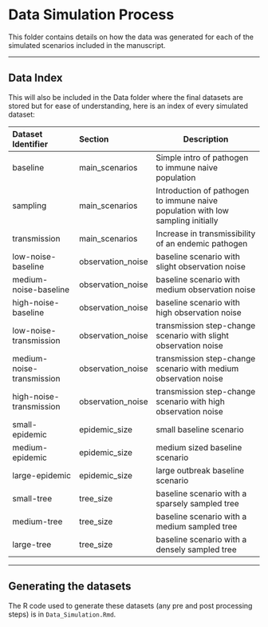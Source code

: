 # Data Simulation Process
This folder contains details on how the data was generated for each of the simulated scenarios included in the manuscript.

---

## Data Index
This will also be included in the Data folder where the final datasets are stored but for ease of understanding, here is an index of every simulated dataset:

| Dataset Identifier | Section | Description |
| :--- | :--- | ----------- |
| baseline | main_scenarios | Simple intro of pathogen to immune naive population |
| sampling | main_scenarios | Introduction of pathogen to immune naive population with low sampling initially |
| transmission | main_scenarios | Increase in transmissibility of an endemic pathogen |
| low-noise-baseline | observation_noise | baseline scenario with slight observation noise |
| medium-noise-baseline | observation_noise | baseline scenario with medium observation noise |
| high-noise-baseline | observation_noise | baseline scenario with high observation noise |
| low-noise-transmission | observation_noise | transmission step-change scenario with slight observation noise |
| medium-noise-transmission | observation_noise | transmission step-change scenario with medium observation noise |
| high-noise-transmission | observation_noise | transmission step-change scenario with high observation noise |
| small-epidemic | epidemic_size | small baseline scenario |
| medium-epidemic | epidemic_size | medium sized baseline scenario |
| large-epidemic | epidemic_size | large outbreak baseline scenario |
| small-tree | tree_size | baseline scenario with a sparsely sampled tree |
| medium-tree | tree_size | baseline scenario with a medium sampled tree |
| large-tree | tree_size | baseline scenario with a densely sampled tree |

---

## Generating the datasets
The R code used to generate these datasets (any pre and post processing steps) is in `Data_Simulation.Rmd`.







